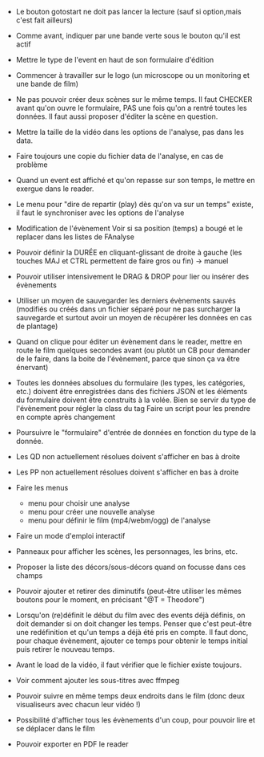 * Le bouton gotostart ne doit pas lancer la lecture (sauf si option,mais c'est fait ailleurs)

* Comme avant, indiquer par une bande verte sous le bouton qu'il est actif
* Mettre le type de l'event en haut de son formulaire d'édition

* Commencer à travailler sur le logo (un microscope ou un monitoring et une bande de film)

* Ne pas pouvoir créer deux scènes sur le même temps. Il faut CHECKER avant qu'on ouvre le formulaire, PAS une fois qu'on a rentré toutes les données.
  Il faut aussi proposer d'éditer la scène en question.

* Mettre la taille de la vidéo dans les options de l'analyse, pas dans les data.

* Faire toujours une copie du fichier data de l'analyse, en cas de problème
* Quand un event est affiché et qu'on repasse sur son temps, le mettre en exergue dans le reader.

* Le menu pour "dire de repartir (play) dès qu'on va sur un temps" existe, il faut le synchroniser avec les options de l'analyse


* Modification de l'évènement
  Voir si sa position (temps) a bougé et le replacer dans les listes de FAnalyse
* Pouvoir définir la DURÉE en cliquant-glissant de droite à gauche (les touches MAJ et CTRL permettent de faire gros ou fin)
  -> manuel
* Pouvoir utiliser intensivement le DRAG & DROP pour lier ou insérer des évènements
* Utiliser un moyen de sauvegarder les derniers évènements sauvés (modifiés ou créés dans un fichier séparé pour ne pas surcharger la sauvegarde et surtout avoir un moyen de récupérer les données en cas de plantage)
* Quand on clique pour éditer un évènement dans le reader, mettre en route le film quelques secondes avant (ou plutôt un CB pour demander de le faire, dans la boite de l'évènement, parce que sinon ça va être énervant)
* Toutes les données absolues du formulaire (les types, les catégories, etc.) doivent être enregistrées dans des fichiers JSON et les éléments du formulaire doivent être construits à la volée.
  Bien se servir du type de l'évènement pour régler la class du tag
  Faire un script pour les prendre en compte après changement
* Poursuivre le "formulaire" d'entrée de données en fonction du type de la donnée.
* Les QD non actuellement résolues doivent s'afficher en bas à droite
* Les PP non actuellement résolues doivent s'afficher en bas à droite

* Faire les menus
  - menu pour choisir une analyse
  - menu pour créer une nouvelle analyse
  - menu pour définir le film (mp4/webm/ogg) de l'analyse
* Faire un mode d'emploi interactif
* Panneaux pour afficher les scènes, les personnages, les brins, etc.
* Proposer la liste des décors/sous-décors quand on focusse dans ces champs
* Pouvoir ajouter et retirer des diminutifs (peut-être utiliser les mêmes boutons pour le moment, en précisant "@T = Theodore")
* Lorsqu'on (re)définit le début du film avec des events déjà définis, on doit demander si on doit changer les temps. Penser que c'est peut-être une redéfinition et qu'un temps a déjà été pris en compte. Il faut donc, pour chaque évènement, ajouter ce temps pour obtenir le temps initial puis retirer le nouveau temps.
* Avant le load de la vidéo, il faut vérifier que le fichier existe toujours.
* Voir comment ajouter les sous-titres avec ffmpeg
* Pouvoir suivre en même temps deux endroits dans le film (donc deux visualiseurs avec chacun leur vidéo !)
* Possibilité d'afficher tous les évènements d'un coup, pour pouvoir lire et se déplacer dans le film
* Pouvoir exporter en PDF le reader
